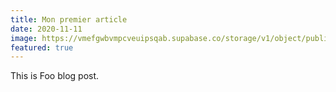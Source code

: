 ```yaml
---
title: Mon premier article
date: 2020-11-11
image: https://vmefgwbvmpcveuipsqab.supabase.co/storage/v1/object/public/blog/article-01-cover.jpg
featured: true
---
```


This is Foo blog post.
